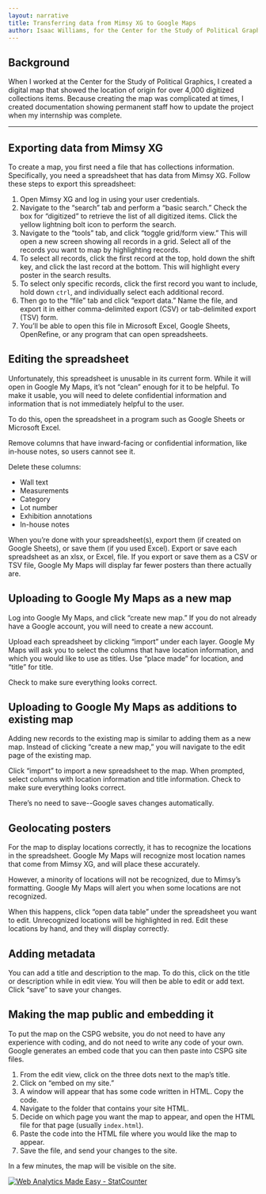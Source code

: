 ```yaml
---
layout: narrative
title: Transferring data from Mimsy XG to Google Maps
author: Isaac Williams, for the Center for the Study of Political Graphics
---
```


## Background

When I worked at the Center for the Study of Political Graphics, I created a digital map that showed the location of origin for over 4,000 digitized collections items. Because creating the map was complicated at times, I created documentation showing permanent staff how to update the project when my internship was complete.

---

## Exporting data from Mimsy XG

To create a map, you first need a file that has collections information. Specifically, you need a spreadsheet that has data from Mimsy XG. Follow these steps to export this spreadsheet:

1. Open Mimsy XG and log in using your user credentials.
2. Navigate to the “search” tab and perform a “basic search.” Check the box for “digitized” to retrieve the list of all digitized items. Click the yellow lightning bolt icon to perform the search.
3. Navigate to the “tools” tab, and click “toggle grid/form view.” This will open a new screen showing all records in a grid. Select all of the records you want to map by highlighting records.
4. To select all records, click the first record at the top, hold down the shift key, and click the last record at the bottom. This will highlight every poster in the search results.
5. To select only specific records, click the first record you want to include, hold down `ctrl`, and individually select each additional record.
6. Then go to the “file” tab and click “export data.” Name the file, and export it in either comma-delimited export (CSV) or tab-delimited export (TSV) form.
7. You’ll be able to open this file in Microsoft Excel, Google Sheets, OpenRefine, or any program that can open spreadsheets.

## Editing the spreadsheet

Unfortunately, this spreadsheet is unusable in its current form. While it will open in Google My Maps, it’s not “clean” enough for it to be helpful. To make it usable, you will need to delete confidential information and information that is not immediately helpful to the user.

To do this, open the spreadsheet in a program such as Google Sheets or Microsoft Excel.

Remove columns that have inward-facing or confidential information, like in-house notes, so users cannot see it.

Delete these columns:
- Wall text
- Measurements
- Category
- Lot number
- Exhibition annotations
- In-house notes

When you’re done with your spreadsheet(s), export them (if created on Google Sheets), or save them (if you used Excel). Export or save each spreadsheet as an xlsx, or Excel, file. If you export or save them as a CSV or TSV file, Google My Maps will display far fewer posters than there actually are.

## Uploading to Google My Maps as a new map

Log into Google My Maps, and click “create new map.” If you do not already have a Google account, you will need to create a new account.

Upload each spreadsheet by clicking “import” under each layer. Google My Maps will ask you to select the columns that have location information, and which you would like to use as titles. Use “place made” for location, and “title” for title.

Check to make sure everything looks correct.

## Uploading to Google My Maps as additions to existing map

Adding new records to the existing map is similar to adding them as a new map. Instead of clicking “create a new map,” you will navigate to the edit page of the existing map.

Click “import” to import a new spreadsheet to the map. When prompted, select columns with location information and title information. Check to make sure everything looks correct.

There’s no need to save--Google saves changes automatically.

## Geolocating posters

For the map to display locations correctly, it has to recognize the locations in the spreadsheet. Google My Maps will recognize most location names that come from Mimsy XG, and will place these accurately.

However, a minority of locations will not be recognized, due to Mimsy’s formatting. Google My Maps will alert you when some locations are not recognized.

When this happens, click “open data table” under the spreadsheet you want to edit. Unrecognized locations will be highlighted in red. Edit these locations by hand, and they will display correctly.

## Adding metadata

You can add a title and description to the map. To do this, click on the title or description while in edit view. You will then be able to edit or add text. Click “save” to save your changes.

## Making the map public and embedding it

To put the map on the CSPG website, you do not need to have any experience with coding, and do not need to write any code of your own. Google generates an embed code that you can then paste into CSPG site files.

1. From the edit view, click on the three dots next to the map’s title.
2. Click on “embed on my site.”
3. A window will appear that has some code written in HTML. Copy the code.
4. Navigate to the folder that contains your site HTML.
5. Decide on which page you want the map to appear, and open the HTML file for that page (usually `index.html`).
6. Paste the code into the HTML file where you would like the map to appear.
7. Save the file, and send your changes to the site.

In a few minutes, the map will be visible on the site.

<!-- Default Statcounter code for Isawil.github.io
https://isawil.github.io -->
<script type="text/javascript">
var sc_project=11863955;
var sc_invisible=1;
var sc_security="f1c0a47a";
</script>
<script type="text/javascript"
src="https://www.statcounter.com/counter/counter.js"
async></script>
<noscript><div class="statcounter"><a title="Web Analytics
Made Easy - StatCounter" href="https://statcounter.com/"
target="_blank"><img class="statcounter"
src="https://c.statcounter.com/11863955/0/f1c0a47a/1/"
alt="Web Analytics Made Easy -
StatCounter"></a></div></noscript>
<!-- End of Statcounter Code -->
